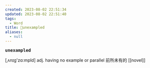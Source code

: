 ```yaml
---
created: 2023-08-02 22:51:34
updated: 2023-08-02 22:51:40
tags:
  - Word
title: 📖unexampled
aliases:
  - null
---
```


<pre><strong>unexampled</strong></pre>
[ˌʌnɪg'zɑ:mpld]
adj. having no example or parallel 前所未有的
[[novel]]
